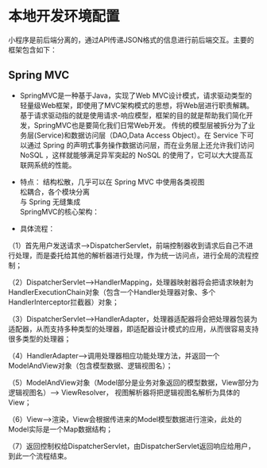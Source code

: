 # 本地开发环境配置
小程序是前后端分离的，通过API传递JSON格式的信息进行前后端交互。主要的框架包含如下：
## Spring MVC
* SpringMVC是一种基于Java，实现了Web MVC设计模式，请求驱动类型的轻量级Web框架，即使用了MVC架构模式的思想，将Web层进行职责解耦。
基于请求驱动指的就是使用请求-响应模型，框架的目的就是帮助我们简化开发，SpringMVC也是要简化我们日常Web开发。
传统的模型层被拆分为了业务层(Service)和数据访问层（DAO,Data Access Object）。在 Service 下可以通过 Spring 
的声明式事务操作数据访问层，而在业务层上还允许我们访问 NoSQL ，这样就能够满足异军突起的 NoSQL 的使用了，它可以大大提高互联网系统的性能。<br>

* 特点：
结构松散，几乎可以在 Spring MVC 中使用各类视图 <br>
松耦合，各个模块分离   <br>
与 Spring 无缝集成 <br>
SpringMVC的核心架构： 

* 具体流程：

（1）首先用户发送请求——>DispatcherServlet，前端控制器收到请求后自己不进行处理，而是委托给其他的解析器进行处理，作为统一访问点，进行全局的流程控制；

（2）DispatcherServlet——>HandlerMapping，处理器映射器将会把请求映射为HandlerExecutionChain对象（包含一个Handler处理器对象、多个HandlerInterceptor拦截器）对象；

（3）DispatcherServlet——>HandlerAdapter，处理器适配器将会把处理器包装为适配器，从而支持多种类型的处理器，即适配器设计模式的应用，从而很容易支持很多类型的处理器；

（4）HandlerAdapter——>调用处理器相应功能处理方法，并返回一个ModelAndView对象（包含模型数据、逻辑视图名）；

（5）ModelAndView对象（Model部分是业务对象返回的模型数据，View部分为逻辑视图名）——> ViewResolver， 视图解析器将把逻辑视图名解析为具体的View；

（6）View——>渲染，View会根据传进来的Model模型数据进行渲染，此处的Model实际是一个Map数据结构；

（7）返回控制权给DispatcherServlet，由DispatcherServlet返回响应给用户，到此一个流程结束。

